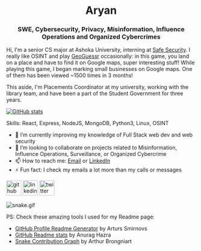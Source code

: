<h1 align="center">Aryan</h1>
<h3 align="center"> SWE, Cybersecurity, Privacy, Misinformation, Influence Operations and Organized Cybercrimes </h3>

Hi, I'm a senior CS major at Ashoka University, interning at [Safe Security](https://safe.security). I really like OSINT and play [GeoGuessr](https://www.geoguessr.com/user/60c1bbf3dcd6370001911280) occasionally: in this game, you land on a place and have to find it on Google maps, super interesting stuff! While playing this game, I began marking small businesses on Google maps. One of them has been viewed ~1500 times in 3 months! 

This aside, I'm Placements Coordinator at my university, working with the library team, and have been a part of the Student Government for three years. 


[![GitHub stats](https://github-readme-stats.vercel.app/api?username=arayofcode&theme=vision-friendly-dark&show_icons=true)](https://github.com/anuraghazra/github-readme-stats)


Skills: React, Express, NodeJS, MongoDB, Python3, Linux, OSINT

- 🌱 I’m currently improving my knowledge of Full Stack web dev and web security
- 👯 I’m looking to collaborate on projects related to Misinformation, Influence Operations, Surveillance, or Organized Cybercrime   
- 📫 How to reach me: [Email](mailto:aryansharma1323@gmail.com) or [LinkedIn](https://www.linkedin.com/in/aryansharma1323/) 
- ⚡ Fun fact: I check my emails a lot more than my calls or messages 


[<img src='https://cdn.jsdelivr.net/npm/simple-icons@3.0.1/icons/github.svg' alt='github' height='40'>](https://github.com/arayofcode)  [<img src='https://cdn.jsdelivr.net/npm/simple-icons@3.0.1/icons/linkedin.svg' alt='linkedin' height='40'>](https://www.linkedin.com/in/aryansharma1323/)  [<img src='https://cdn.jsdelivr.net/npm/simple-icons@3.0.1/icons/twitter.svg' alt='twitter' height='40'>](https://twitter.com/arayofcode)  

![snake.gif](https://github.com/arayofcode/arayofcode/blob/output/github-contribution-grid-snake.gif)

PS: Check these amazing tools I used for my Readme page:
- [GitHub Profile Readme Generator](https://arturssmirnovs.github.io/github-profile-readme-generator/) by Arturs Smirnovs
- [GitHub Readme stats](https://github.com/anuraghazra/github-readme-stats) by Anurag Hazra 
- [Snake Contribution Graph](https://github.com/Platane/snk) by Arthur Brongniart
